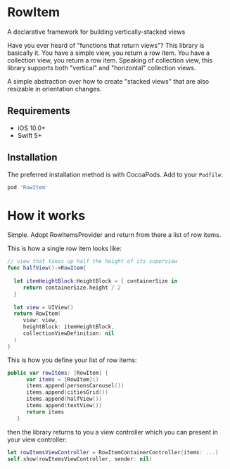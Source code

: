 # RowItem
A declarative framework for building vertically-stacked views


Have you ever heard of "functions that return views"?
This library is basically it.
You have a simple view, you return a row item.
You have a collection view, you return a row item.
Speaking of collection view, this library supports both "vertical" and "horizontal" collection views.


A simple abstraction over how to create "stacked views" that are also resizable in orientation changes.



## Requirements

- iOS 10.0+
- Swift 5+


## Installation

The preferred installation method is with CocoaPods. Add to your `Podfile`:

```ruby
pod 'RowItem'
```

# How it works
Simple.
Adopt RowItemsProvider and return from there a list of row items.

This is how a single row item looks like: 
```swift
// view that takes up half the height of its superview
func halfView()->RowItem{
  
  let itemHeightBlock:HeightBlock = { containerSize in
     return containerSize.height / 2
  }
  
  let view = UIView()
  return RowItem(
     view: view,
     heightBlock: itemHeightBlock,
     collectionViewDefinition: nil
  )
}
```

This is how you define your list of row items:
```swift
public var rowItems: [RowItem] {
      var items = [RowItem]()
      items.append(personsCarousel())
      items.append(citiesGrid())
      items.append(halfView())
      items.append(textView())
      return items
   }
```

then the library returns to you a view controller which you can present in your view controller:
```swift
let rowItemsViewController = RowItemContainerController(items: ...)
self.show(rowItemsViewController, sender: nil)
```
